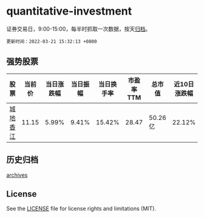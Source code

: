 # quantitative-investment

证券交易日，9:00-15:00，每半时抓取一次数据，按天[归档](archives)。

`更新时间：2022-03-21 15:32:13 +0800`

## 强势股票

|股票|当前价|当日涨跌幅|当日振幅|当日换手率|市盈率TTM|总市值|近10日涨跌幅|
|----|----|----|----|----|----|----|----|
|[城地香江](https://xueqiu.com/S/SH603887)|11.15|5.99%|9.41%|15.42%|28.47|50.26亿|22.12%|

## 历史归档

[archives](archives)

## License

See the [LICENSE](LICENSE) file for license rights and limitations (MIT).